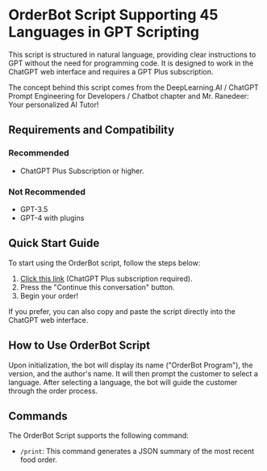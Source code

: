 # OrderBot Script Supporting 45 Languages in GPT Scripting

This script is structured in natural language, providing clear instructions to GPT without the need for programming code. It is designed to work in the ChatGPT web interface and requires a GPT Plus subscription.

The concept behind this script comes from the DeepLearning.AI / ChatGPT Prompt Engineering for Developers / Chatbot chapter and Mr. Ranedeer: Your personalized AI Tutor!

## Requirements and Compatibility

### Recommended
- ChatGPT Plus Subscription or higher.

### Not Recommended
- GPT-3.5
- GPT-4 with plugins

## Quick Start Guide

To start using the OrderBot script, follow the steps below:

1. [Click this link](https://chat.openai.com/share/6efff010-c484-49d1-9bf8-18ec5ebea594) (ChatGPT Plus subscription required).
2. Press the "Continue this conversation" button.
3. Begin your order!

If you prefer, you can also copy and paste the script directly into the ChatGPT web interface.

## How to Use OrderBot Script

Upon initialization, the bot will display its name ("OrderBot Program"), the version, and the author's name. It will then prompt the customer to select a language. After selecting a language, the bot will guide the customer through the order process.

## Commands

The OrderBot Script supports the following command:

- `/print`: This command generates a JSON summary of the most recent food order.
